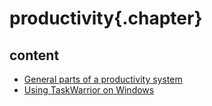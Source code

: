 
# productivity{.chapter}

## content

- [General parts of a productivity system](general.md)
- [Using TaskWarrior on Windows](taskwarrior.md)
